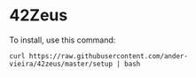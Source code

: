 # 42Zeus

To install, use this command:

	curl https://raw.githubusercontent.com/ander-vieira/42zeus/master/setup | bash